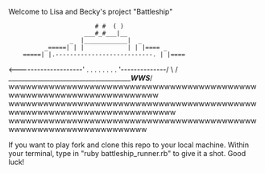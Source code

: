 Welcome to Lisa and Becky's project "Battleship"

                            # #  ( )
                         ___#_#___|__
                     _  |____________|  _
              _=====| | |            | | |==== _
        =====| |.---------------------------. | |====
<--------------------'   .  .  .  .  .  .  .  .   '--------------/
\                                                             /
\_______________________________________________WWS_________/
wwwwwwwwwwwwwwwwwwwwwwwwwwwwwwwwwwwwwwwwwwwwwwwwwwwwwwwwwwwwwwwwwwwww
wwwwwwwwwwwwwwwwwwwwwwwwwwwwwwwwwwwwwwwwwwwwwwwwwwwwwwwwwwwwwwwwwwwwwwww
wwwwwwwwwwwwwwwwwwwwwwwwwwwwwwwwwwwwwwwwwwwwwwwwwwwwwwwwwwwwwwwwwww


If you want to play fork and clone this repo to your local machine.
Within your terminal, type in "ruby battleship_runner.rb" to give it a shot.
Good luck!
